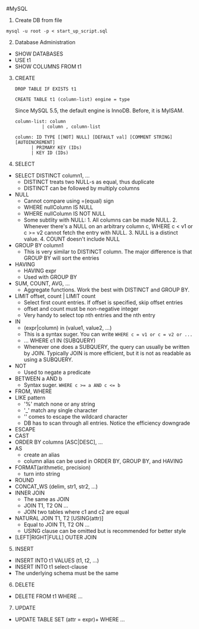 #MySQL

1. Create DB from file
  ```
  mysql -u root -p < start_up_script.sql
  ```

2. Database Administration
 * SHOW DATABASES
 * USE t1
 * SHOW COLUMNS FROM t1
 
3. CREATE
   ``` 
   DROP TABLE IF EXISTS t1
   
   CREATE TABLE t1 (column-list) engine = type
   ```
   Since MySQL 5.5, the default engine is InnoDB. Before, it is MyISAM.
   ```
   column-list: column
             | column , column-list
   
   column: ID TYPE [[NOT] NULL] [DEFAULT val] [COMMENT STRING] [AUTOINCREMENT] 
         | PRIMARY KEY (IDs)
         | KEY ID (IDs)
   ```

4. SELECT
 * SELECT DISTINCT column1, ...
   * DISTINCT treats two NULL-s as equal, thus duplicate
   * DISTINCT can be followed by multiply columns
 * NULL
   * Cannot compare using =(equal) sign
   * WHERE nullColumn IS NULL
   * WHERE nullColumn IS NOT NULL
   * Some subtlity with NULL: 1. All columns can be made NULL. 2. Whenever there's a NULL on an arbitrary column c, WHERE c < v1 or c >= v2 cannot fetch the entry with NULL. 3. NULL is a distinct value. 4. COUNT doesn't include NULL
 * GROUP BY column1
   * This is very similar to DISTINCT column. The major difference is that GROUP BY will sort the entries
 * HAVING
   * HAVING expr 
   * Used with GROUP BY
 * SUM, COUNT, AVG, ...
   * Aggregate functions. Work the best with DISTINCT and GROUP BY.
 * LIMIT offset, count | LIMIT count
   * Select first count entries. If offset is specified, skip offset entries
   * offset and count must be non-negative integer
   * Very handy to select top nth entries and the nth entry
 * IN
   * (expr|column) in (value1, value2, ...)
   * This is a syntax suger. You can write ``` WHERE c = v1 or c = v2 or ... ```
   * ... WHERE c1 IN (SUBQUERY) 
   * Whenever one does a SUBQUERY, the query can usually be written by JOIN. Typically JOIN is more efficient, but it is not as readable as using a SUBQUERY.
 * NOT
   * Used to negate a predicate 
 * BETWEEN a AND b
   * Syntax suger. ``` WHERE c >= a AND c <= b ``` 
 * FROM, WHERE
 * LIKE pattern
    * '%' match none or any string
    * '_' match any single character
    * '\' comes to escape the wildcard character
    * DB has to scan through all entries. Notice the efficiency downgrade
 * ESCAPE
 * CAST
 * ORDER BY columns [ASC|DESC], ...
 * AS 
   * create an alias
   * column alias can be used in ORDER BY, GROUP BY, and HAVING
 * FORMAT(arithmetic, precision)
   * turn into string
 * ROUND
 * CONCAT_WS (delim, str1, str2, ...)
 * INNER JOIN 
   * The same as JOIN
   * JOIN T1, T2 ON ...
   * JOIN two tables where c1 and c2 are equal 
 * NATURAL JOIN T1, T2 [USING(attr)]
   * Equal to JOIN T1, T2 ON ...
   * USING clause can be omitted but is recommended for better style
 * [LEFT|RIGHT|FULL] OUTER JOIN  
 

5. INSERT
 * INSERT INTO t1 VALUES (t1, t2, ...)
 * INSERT INTO t1 select-clause
 * The underlying schema must be the same

6. DELETE
 * DELETE FROM t1 WHERE ...

7. UPDATE
 * UPDATE TABLE SET (attr = expr)+ WHERE ...
 


